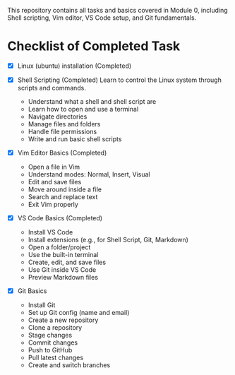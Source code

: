 This repository contains all tasks and basics covered in Module 0, including Shell scripting, Vim editor, VS Code setup, and Git fundamentals.
# Checklist of Completed Task
- [x] Linux (ubuntu) installation (Completed)
- [x] Shell Scripting (Completed)
    Learn to control the Linux system through scripts and commands.

    - Understand what a shell and shell script are
    - Learn how to open and use a terminal
    - Navigate directories
    - Manage files and folders
    - Handle file permissions 
    - Write and run basic shell scripts
- [x] Vim Editor Basics (Completed)

   - Open a file in Vim
   - Understand modes: Normal, Insert, Visual
   - Edit and save files
   - Move around inside a file
   - Search and replace text
   - Exit Vim properly
 - [x] VS Code Basics (Completed)
  
   - Install VS Code
   - Install extensions (e.g., for Shell Script, Git, Markdown)
   - Open a folder/project
   - Use the built-in terminal
   - Create, edit, and save files
   - Use Git inside VS Code
   - Preview Markdown files
 - [x] Git Basics
   
    - Install Git
    - Set up Git config (name and email)
    - Create a new repository
    - Clone a repository
    - Stage changes
    - Commit changes
    - Push to GitHub
    - Pull latest changes
    - Create and switch branches